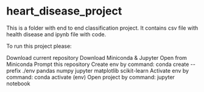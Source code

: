 # heart_disease_project
This is a folder with end to end classification project. It contains csv file with health disease and ipynb file with code.

To run this project please:

Download current repository
Download Miniconda & Jupyter
Open from Miniconda Prompt this repository
Create env by command: conda create --prefix ./env pandas numpy jupyter matplotlib scikit-learn
Activate env by command: conda activate (env)
Open project by command: jupyter notebook

